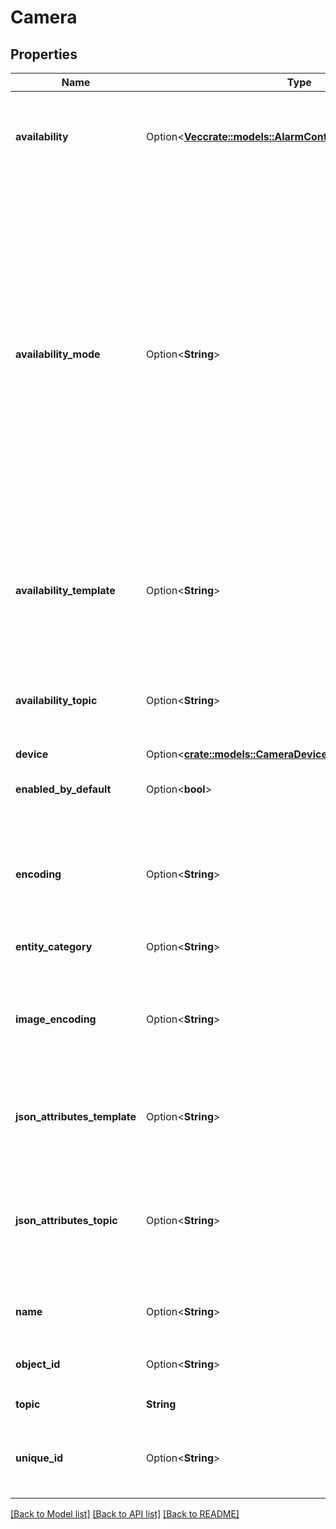 # Camera

## Properties

Name | Type | Description | Notes
------------ | ------------- | ------------- | -------------
**availability** | Option<[**Vec<crate::models::AlarmControlPanelAvailabilityInner>**](AlarmControlPanel_availability_inner.md)> | A list of MQTT topics subscribed to receive availability (online/offline) updates. Must not be used together with `availability_topic`. | [optional]
**availability_mode** | Option<**String**> | When `availability` is configured, this controls the conditions needed to set the entity to `available`. Valid entries are `all`, `any`, and `latest`. If set to `all`, `payload_available` must be received on all configured availability topics before the entity is marked as online. If set to `any`, `payload_available` must be received on at least one configured availability topic before the entity is marked as online. If set to `latest`, the last `payload_available` or `payload_not_available` received on any configured availability topic controls the availability. (Default: `latest)` | [optional]
**availability_template** | Option<**String**> | Defines a [template](/docs/configuration/templating/#using-templates-with-the-mqtt-integration) to extract device's availability from the `availability_topic`. To determine the devices's availability result of this template will be compared to `payload_available` and `payload_not_available`. | [optional]
**availability_topic** | Option<**String**> | The MQTT topic subscribed to receive availability (online/offline) updates. Must not be used together with `availability`. | [optional]
**device** | Option<[**crate::models::CameraDevice**](Camera_device.md)> |  | [optional]
**enabled_by_default** | Option<**bool**> | Flag which defines if the entity should be enabled when first added. (Default: `true)` | [optional]
**encoding** | Option<**String**> | The encoding of the payloads received. Set to `\"\"` to disable decoding of incoming payload. Use `image_encoding` to enable `Base64` decoding on `topic`. (Default: `utf-8)` | [optional]
**entity_category** | Option<**String**> | The [category](https://developers.home-assistant.io/docs/core/entity#generic-properties) of the entity. (Default: `None)` | [optional]
**image_encoding** | Option<**String**> | The encoding of the image payloads received. Set to `\"b64\"` to enable base64 decoding of image payload. If not set, the image payload must be raw binary data. (Default: `None)` | [optional]
**json_attributes_template** | Option<**String**> | Defines a [template](/docs/configuration/templating/#using-templates-with-the-mqtt-integration) to extract the JSON dictionary from messages received on the `json_attributes_topic`. | [optional]
**json_attributes_topic** | Option<**String**> | The MQTT topic subscribed to receive a JSON dictionary payload and then set as sensor attributes. Implies `force_update` of the current sensor state when a message is received on this topic. | [optional]
**name** | Option<**String**> | The name of the camera. Can be set to `null` if only the device name is relevant. | [optional]
**object_id** | Option<**String**> | Used instead of `name` for automatic generation of `entity_id` | [optional]
**topic** | **String** | The MQTT topic to subscribe to. | 
**unique_id** | Option<**String**> | An ID that uniquely identifies this camera. If two cameras have the same unique ID Home Assistant will raise an exception. | [optional]

[[Back to Model list]](../README.md#documentation-for-models) [[Back to API list]](../README.md#documentation-for-api-endpoints) [[Back to README]](../README.md)



